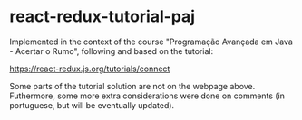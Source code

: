 # react-redux-tutorial-paj

Implemented in the context of the course "Programação Avançada em Java - Acertar o Rumo", following and based on the tutorial:

https://react-redux.js.org/tutorials/connect

Some parts of the tutorial solution are not on the webpage above. 
Futhermore, some more extra considerations were done on comments (in portuguese, but will be eventually updated).
